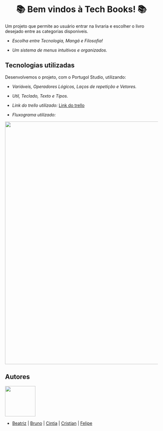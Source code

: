 
<h1 align="center"> 📚 Bem vindos à Tech Books! 📚</h1>
<base target="_blank">


          
          

Um projeto que permite ao usuário entrar na livraria e escolher o livro desejado entre as categorias disponiveis.

* <i>Escolha entre Tecnologia, Mangá e Filosofia!</i>

* <i>Um sistema de menus intuitivos e organizados.</i>



## Tecnologias utilizadas

Desenvolvemos o projeto, com o Portugol Studio, utilizando:

* <i>Variáveis, Operadores Lógicos, Laços de repetição e Vetores.</i>
* <i>Util, Teclado, Texto e Tipos.</i>

* <i>Link do trello utilizado:</i>
  <a href="https://trello.com/b/lbvETDBl/projeto-final-l%C3%B3gica-de-programa%C3%A7%C3%A3o-livraria">Link do trello</a>

* <i>Fluxograma utilizado:</i>

<img src="https://cdn.discordapp.com/attachments/1135262336819679372/1139981119421435904/Fluxograma_Grupo_1_-_Login.drawio_1.png" height="800" width="600">


## Autores

<img src="https://cdn.discordapp.com/attachments/1135262336819679372/1140675577733464254/github-logo-git-hub-icon-with-text-on-white-and-black-background-free-vector_2-removebg-preview.png" height="100" width="100" />

- [Beatriz](https://github.com/beabarcel)  |  [Bruno](https://github.com/brunolimaptr) | [Cintia](https://github.com/Cintiaaaa) | [Cristian](https://github.com/leignel) | [Felipe](https://github.com/FelipeSutter)



